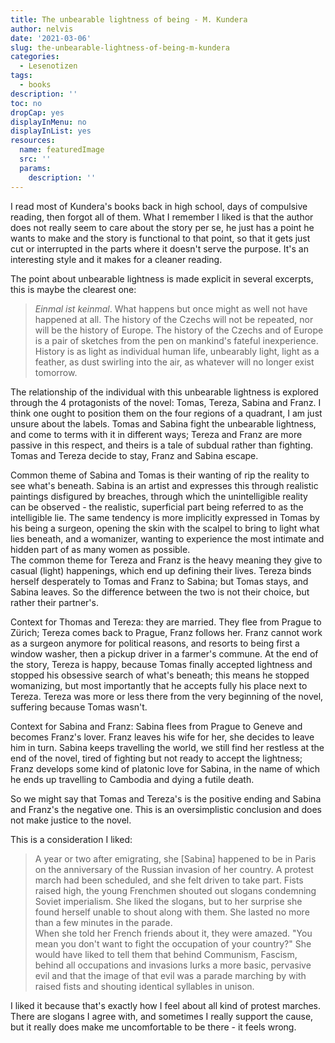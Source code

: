 ```yaml
---
title: The unbearable lightness of being - M. Kundera
author: nelvis
date: '2021-03-06'
slug: the-unbearable-lightness-of-being-m-kundera
categories:
  - Lesenotizen
tags:
  - books
description: ''
toc: no
dropCap: yes
displayInMenu: no
displayInList: yes
resources:
  name: featuredImage
  src: ''
  params:
    description: ''
---
```


I read most of Kundera's books back in high school, days of compulsive reading, then forgot all of them. What I remember I liked is that the author does not really seem to care about the story per se, he just has a point he wants to make and the story is functional to that point, so that it gets just cut or interrupted in the parts where it doesn't serve the purpose. It's an interesting style and it makes for a cleaner reading.

The point about unbearable lightness is made explicit in several excerpts, this is maybe the clearest one:
> *Einmal ist keinmal*. What happens but once might as well not have happened at all. The history of the Czechs will not be repeated, nor will be the history of Europe. The history of the Czechs and of Europe is a pair of sketches from the pen on mankind's fateful inexperience. History is as light as individual human life, unbearably light, light as a feather, as dust swirling into the air, as whatever will no longer exist tomorrow.

The relationship of the individual with this unbearable lightness is explored through the 4 protagonists of the novel: Tomas, Tereza, Sabina and Franz. I think one ought to position them on the four regions of a quadrant, I am just unsure about the labels. Tomas and Sabina fight the unbearable lightness, and come to terms with it in different ways; Tereza and Franz are more passive in this respect, and theirs is a tale of subdual rather than fighting. Tomas and Tereza decide to stay, Franz and Sabina escape.

Common theme of Sabina and Tomas is their wanting of rip the reality to see what's beneath. Sabina is an artist and expresses this through realistic paintings disfigured by breaches, through which the unintelligible reality can be observed - the realistic, superficial part being referred to as the intelligible lie. The same tendency is more implicitly expressed in Tomas by his being a surgeon, opening the skin with the scalpel to bring to light what lies beneath, and a womanizer, wanting to experience the most intimate and hidden part of as many women as possible.\
The common theme for Tereza and Franz is the heavy meaning they give to casual (light) happenings, which end up defining their lives. Tereza binds herself desperately to Tomas and Franz to Sabina; but Tomas stays, and Sabina leaves. So the difference between the two is not their choice, but rather their partner's.

Context for Thomas and Tereza: they are married. They flee from Prague to Zürich; Tereza comes back to Prague, Franz follows her. Franz cannot work as a surgeon anymore for political reasons, and resorts to being first a window washer, then a pickup driver in a farmer's commune. At the end of the story, Tereza is happy, because Tomas finally accepted lightness and stopped his obsessive search of what's beneath; this means he stopped womanizing, but most importantly that he accepts fully his place next to Tereza. Tereza was more or less there from the very beginning of the novel, suffering because Tomas wasn't.

Context for Sabina and Franz: Sabina flees from Prague to Geneve and becomes Franz's lover. Franz leaves his wife for her, she decides to leave him in turn. Sabina keeps travelling the world, we still find her restless at the end of the novel, tired of fighting but not ready to accept the lightness; Franz develops some kind of platonic love for Sabina, in the name of which he ends up travelling to Cambodia and dying a futile death.

So we might say that Tomas and Tereza's is the positive ending and Sabina and Franz's the negative one. This is an oversimplistic conclusion and does not make justice to the novel.

This is a consideration I liked:
> A year or two after emigrating, she [Sabina] happened to be in Paris on the anniversary of the Russian invasion of her country. A protest march had been scheduled, and she felt driven to take part. Fists raised high, the young Frenchmen shouted out slogans condemning Soviet imperialism. She liked the slogans, but to her surprise she found herself unable to shout along with them. She lasted no more than a few minutes in the parade.\
When she told her French friends about it, they were amazed. "You mean you don't want to fight the occupation of your country?" She would have liked to tell them that behind Communism, Fascism, behind all occupations and invasions lurks a more basic, pervasive evil and that the image of that evil was a parade marching by with raised fists and shouting identical syllables in unison.

I liked it because that's exactly how I feel about all kind of protest marches. There are slogans I agree with, and sometimes I really support the cause, but it really does make me uncomfortable to be there - it feels wrong.
